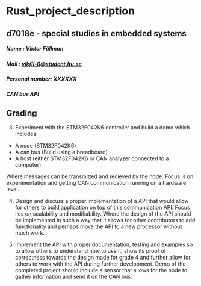 # Rust_project_description

## d7018e - special studies in embedded systems

##### Name : Viktor Fällman
##### Mail : vikfll-0@student.ltu.se
##### Personal number: XXXXXX
##### CAN bus API

## Grading

3. Experiment with the STM32F042K6 controller and build a demo which includes:
* A node (STM32F042K6)
* A can bus (Build using a breadboard)
* A host (either STM32F042K6 or CAN analyzer connected to a computer)

Where messages can be transmitted and recieved by the node. Focus is on experimentation and getting CAN communication running on a hardware level.

4. Design and discuss a proper implementation of a API that would allow for others to build application on top of this communication API. Focus lies on scalability and modifiability. Where the design of the API should be implemented in such a way that it allows for other contributors to add functionality and perhaps move the API to a new processor without much work.

5. Implement the API with proper documentation, testing and examples so to allow others to understand how to use it, show its proof of correctness towards the design made for grade 4 and further allow for others to work with the API during further development. Demo of the completed project should include a sensor that allows for the node to gather information and send it on the CAN bus. 
